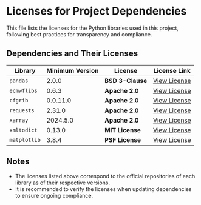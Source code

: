 # Licenses for Project Dependencies

This file lists the licenses for the Python libraries used in this project, following best practices for transparency and compliance.

## Dependencies and Their Licenses

| Library           | Minimum Version | License             | License Link                                           |
|-------------------|-----------------|---------------------|-------------------------------------------------------|
| `pandas`         | 2.0.0           | **BSD 3-Clause**    | [View License](https://github.com/pandas-dev/pandas/blob/main/LICENSE) |
| `ecmwflibs`      | 0.6.3           | **Apache 2.0**      | [View License](https://github.com/ecmwf/ecmwflibs/blob/main/LICENSE)   |
| `cfgrib`         | 0.0.11.0        | **Apache 2.0**      | [View License](https://github.com/ecmwf/cfgrib/blob/main/LICENSE)      |
| `requests`       | 2.31.0          | **Apache 2.0**      | [View License](https://github.com/psf/requests/blob/main/LICENSE)      |
| `xarray`         | 2024.5.0        | **Apache 2.0**      | [View License](https://github.com/pydata/xarray/blob/main/LICENSE)     |
| `xmltodict`      | 0.13.0          | **MIT License**     | [View License](https://github.com/martinblech/xmltodict/blob/master/LICENSE) |
| `matplotlib`     | 3.8.4           | **PSF License**     | [View License](https://github.com/matplotlib/matplotlib/blob/main/LICENSE/LICENSE) |

## Notes

- The licenses listed above correspond to the official repositories of each library as of their respective versions.
- It is recommended to verify the licenses when updating dependencies to ensure ongoing compliance.